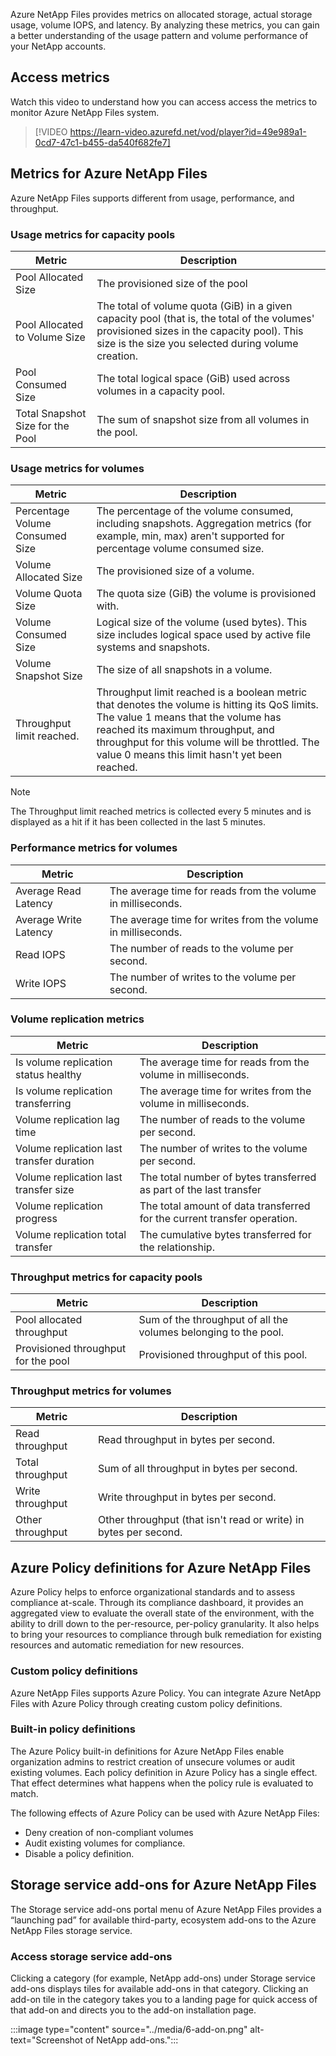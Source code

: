 Azure NetApp Files provides metrics on allocated storage, actual storage usage, volume IOPS, and latency. By analyzing these metrics, you can gain a better understanding of the usage pattern and volume performance of your NetApp accounts.

## Access metrics 

Watch this video to understand how you can access access the metrics to monitor Azure NetApp Files system.

> [!VIDEO https://learn-video.azurefd.net/vod/player?id=49e989a1-0cd7-47c1-b455-da540f682fe7]

## Metrics for Azure NetApp Files

Azure NetApp Files supports different from usage, performance, and throughput. 

### Usage metrics for capacity pools

| Metric | Description | 
| - | --- |
| Pool Allocated Size | The provisioned size of the pool 
| Pool Allocated to Volume Size | The total of volume quota (GiB) in a given capacity pool (that is, the total of the volumes' provisioned sizes in the capacity pool). This size is the size you selected during volume creation. |
| Pool Consumed Size | The total logical space (GiB) used across volumes in a capacity pool. |
| Total Snapshot Size for the Pool | The sum of snapshot size from all volumes in the pool. |

### Usage metrics for volumes

| Metric | Description | 
| - | --- |
| Percentage Volume Consumed Size | The percentage of the volume consumed, including snapshots. Aggregation metrics (for example, min, max) aren't supported for percentage volume consumed size. |
| Volume Allocated Size | The provisioned size of a volume. |
| Volume Quota Size | The quota size (GiB) the volume is provisioned with. |
| Volume Consumed Size | Logical size of the volume (used bytes). This size includes logical space used by active file systems and snapshots. |
| Volume Snapshot Size	| The size of all snapshots in a volume. |
| Throughput limit reached. | Throughput limit reached is a boolean metric that denotes the volume is hitting its QoS limits. The value 1 means that the volume has reached its maximum throughput, and throughput for this volume will be throttled. The value 0 means this limit hasn't yet been reached. |

>[!NOTE]
>The Throughput limit reached metrics is collected every 5 minutes and is displayed as a hit if it has been collected in the last 5 minutes.

### Performance metrics for volumes

| Metric | Description | 
| - | --- |
| Average Read Latency | The average time for reads from the volume in milliseconds. |
| Average Write Latency | The average time for writes from the volume in milliseconds. |
| Read IOPS | The number of reads to the volume per second. |
| Write IOPS | The number of writes to the volume per second. |

### Volume replication metrics

| Metric | Description | 
| - | --- |
| Is volume replication status healthy | The average time for reads from the volume in milliseconds. |
| Is volume replication transferring | The average time for writes from the volume in milliseconds. |
| Volume replication lag time | The number of reads to the volume per second. |
| Volume replication last transfer duration | The number of writes to the volume per second. |
| Volume replication last transfer size	 | The total number of bytes transferred as part of the last transfer |
| Volume replication progress | The total amount of data transferred for the current transfer operation. |
| Volume replication total transfer | The cumulative bytes transferred for the relationship. |

### Throughput metrics for capacity pools

| Metric | Description | 
| - | --- |
| Pool allocated throughput | Sum of the throughput of all the volumes belonging to the pool. |
| Provisioned throughput for the pool | Provisioned throughput of this pool. |

### Throughput metrics for volumes

| Metric | Description | 
| - | --- |
| Read throughput | Read throughput in bytes per second. |
| Total throughput | Sum of all throughput in bytes per second. |
| Write throughput | Write throughput in bytes per second. |
| Other throughput | Other throughput (that isn't read or write) in bytes per second. |

## Azure Policy definitions for Azure NetApp Files

Azure Policy helps to enforce organizational standards and to assess compliance at-scale. Through its compliance dashboard, it provides an aggregated view to evaluate the overall state of the environment, with the ability to drill down to the per-resource, per-policy granularity. It also helps to bring your resources to compliance through bulk remediation for existing resources and automatic remediation for new resources.

### Custom policy definitions

Azure NetApp Files supports Azure Policy. You can integrate Azure NetApp Files with Azure Policy through creating custom policy definitions.

### Built-in policy definitions

The Azure Policy built-in definitions for Azure NetApp Files enable organization admins to restrict creation of unsecure volumes or audit existing volumes. Each policy definition in Azure Policy has a single effect. That effect determines what happens when the policy rule is evaluated to match.

The following effects of Azure Policy can be used with Azure NetApp Files:

- Deny creation of non-compliant volumes
- Audit existing volumes for compliance.
- Disable a policy definition.

## Storage service add-ons for Azure NetApp Files

The Storage service add-ons portal menu of Azure NetApp Files provides a “launching pad” for available third-party, ecosystem add-ons to the Azure NetApp Files storage service.

### Access storage service add-ons

Clicking a category (for example, NetApp add-ons) under Storage service add-ons displays tiles for available add-ons in that category. Clicking an add-on tile in the category takes you to a landing page for quick access of that add-on and directs you to the add-on installation page.

:::image type="content" source="../media/6-add-on.png" alt-text="Screenshot of NetApp add-ons.":::
